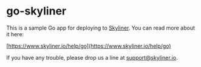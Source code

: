 # go-skyliner

This is a sample Go app for deploying to [Skyliner](https://www.skyliner.io). You can read more about it here:

[https://www.skyliner.io/help/go](https://www.skyliner.io/help/go)

If you have any trouble, please drop us a line at [support@skyliner.io](mailto:support@skyliner.io?Subject=Help%20with%20go-skyliner).
